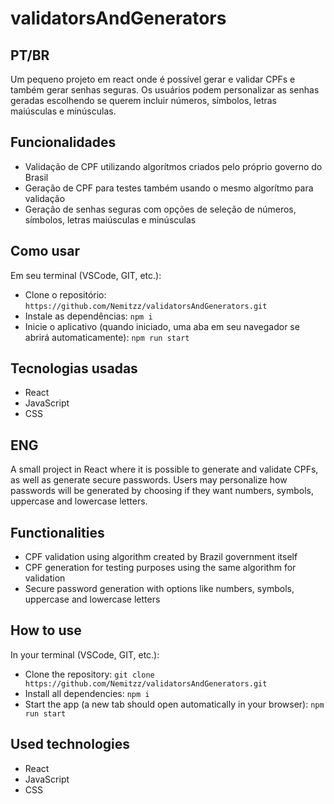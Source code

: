 # validatorsAndGenerators

## PT/BR

Um pequeno projeto em react onde é possível gerar e validar CPFs e também gerar
senhas seguras. Os usuários podem personalizar as senhas geradas escolhendo se
querem incluir números, símbolos, letras maiúsculas e minúsculas.

## Funcionalidades

- Validação de CPF utilizando algorítmos criados pelo próprio governo do Brasil
- Geração de CPF para testes também usando o mesmo algorítmo para validação
- Geração de senhas seguras com opções de seleção de números, símbolos, letras
  maiúsculas e minúsculas

## Como usar

Em seu terminal (VSCode, GIT, etc.):

- Clone o repositório: `https://github.com/Nemitzz/validatorsAndGenerators.git`
- Instale as dependências: `npm i`
- Inicie o aplicativo (quando iniciado, uma aba em seu navegador se abrirá
  automaticamente): `npm run start`

## Tecnologias usadas

- React
- JavaScript
- CSS

## ENG

A small project in React where it is possible to generate and validate CPFs, as
well as generate secure passwords. Users may personalize how passwords will be
generated by choosing if they want numbers, symbols, uppercase and lowercase
letters.

## Functionalities

- CPF validation using algorithm created by Brazil government itself
- CPF generation for testing purposes using the same algorithm for validation
- Secure password generation with options like numbers, symbols, uppercase and
  lowercase letters

## How to use

In your terminal (VSCode, GIT, etc.):

- Clone the repository:
  `git clone https://github.com/Nemitzz/validatorsAndGenerators.git`
- Install all dependencies: `npm i`
- Start the app (a new tab should open automatically in your browser):
  `npm run start`

## Used technologies

- React
- JavaScript
- CSS
